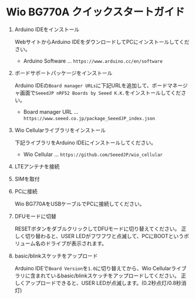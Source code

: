 # Wio BG770A クイックスタートガイド

1. Arduino IDEをインストール

    WebサイトからArduino IDEをダウンロードしてPCにインストールしてください。

    * Arduino Software ... `https://www.arduino.cc/en/software`

1. ボードサポートパッケージをインストール

    Arduino IDEの`Board manager URLs`に下記URLを追加して、ボードマネージャ画面で`SeeedJP nRF52 Boards by Seeed K.K.`をインストールしてください。

    * Board manager URL ... `https://www.seeed.co.jp/package_SeeedJP_index.json`

1. Wio Cellularライブラリをインストール

    下記ライブラリをArduino IDEにインストールしてください。

    * Wio Cellular ... `https://github.com/SeeedJP/wio_cellular`

1. LTEアンテナを接続

1. SIMを取付

1. PCに接続

    Wio BG770AをUSBケーブルでPCに接続してください。

1. DFUモードに切替

    RESETボタンをダブルクリックしてDFUモードに切り替えてください。
    正しく切り替わると、USER LEDがフワフワと点滅して、PCにBOOTというボリューム名のドライブが表示されます。

1. basic/blinkスケッチをアップロード

    Arduino IDEで`Board Version`を`1.0`に切り替えてから、Wio Cellularライブラリに含まれているbasic/blinkスケッチをアップロードしてください。
    正しくアップロードできると、USER LEDが点滅します。(0.2秒点灯/0.8秒消灯)
